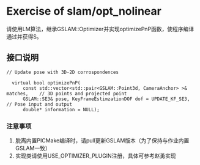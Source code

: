 # Exercise of slam/opt_nolinear

请使用LM算法，继承GSLAM::Optimizer并实现optimizePnP函数，使程序编译通过并获得S。


## 接口说明

```
// Update pose with 3D-2D corrospondences

  virtual bool optimizePnP(
      const std::vector<std::pair<GSLAM::Point3d, CameraAnchor> >& matches,    // 3D points and projected point
      GSLAM::SE3& pose, KeyFrameEstimzationDOF dof = UPDATE_KF_SE3,            // Pose input and output
      double* information = NULL);

```


### 注意事项

1. 脱离内置PICMake编译时，请pull更新GSLAM版本（为了保持与作业内置GSLAM一致）
2. 实现类请使用USE_OPTIMIZER_PLUGIN注册，具体可参考赵勇实现

